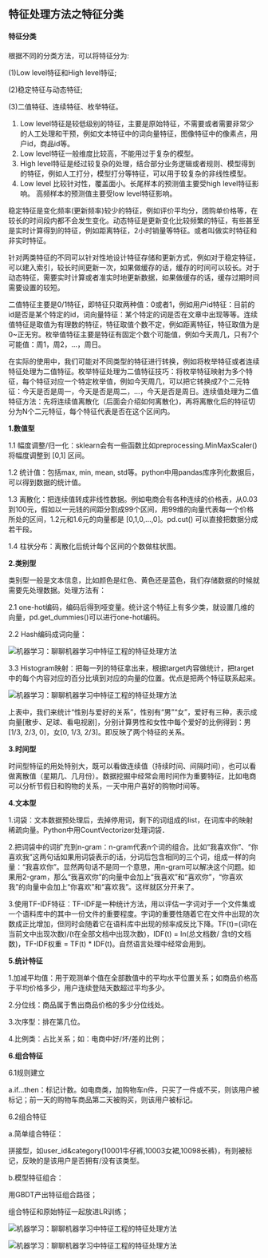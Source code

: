 ## 特征处理方法之特征分类

#### 特征分类

根据不同的分类方法，可以将特征分为:

(1)Low level特征和High level特征;

(2)稳定特征与动态特征;

(3)二值特征、连续特征、枚举特征。

1. Low level特征是较低级别的特征，主要是原始特征，不需要或者需要非常少的人工处理和干预，例如文本特征中的词向量特征，图像特征中的像素点，用户id，商品id等。
2. Low level特征一般维度比较高，不能用过于复杂的模型。
3. High level特征是经过较复杂的处理，结合部分业务逻辑或者规则、模型得到的特征，例如人工打分，模型打分等特征，可以用于较复杂的非线性模型。
4. Low level 比较针对性，覆盖面小。长尾样本的预测值主要受high level特征影响。 高频样本的预测值主要受low level特征影响。

稳定特征是变化频率(更新频率)较少的特征，例如评价平均分，团购单价格等，在较长的时间段内都不会发生变化。动态特征是更新变化比较频繁的特征，有些甚至是实时计算得到的特征，例如距离特征，2小时销量等特征。或者叫做实时特征和非实时特征。

针对两类特征的不同可以针对性地设计特征存储和更新方式，例如对于稳定特征，可以建入索引，较长时间更新一次，如果做缓存的话，缓存的时间可以较长。对于动态特征，需要实时计算或者准实时地更新数据，如果做缓存的话，缓存过期时间需要设置的较短。

二值特征主要是0/1特征，即特征只取两种值：0或者1，例如用户id特征：目前的id是否是某个特定的id，词向量特征：某个特定的词是否在文章中出现等等。连续值特征是取值为有理数的特征，特征取值个数不定，例如距离特征，特征取值为是0~正无穷。枚举值特征主要是特征有固定个数个可能值，例如今天周几，只有7个可能值：周1，周2，...，周日。

在实际的使用中，我们可能对不同类型的特征进行转换，例如将枚举特征或者连续特征处理为二值特征。枚举特征处理为二值特征技巧：将枚举特征映射为多个特征，每个特征对应一个特定枚举值，例如今天周几，可以把它转换成7个二元特征：今天是否是周一，今天是否是周二，...，今天是否是周日。连续值处理为二值特征方法：先将连续值离散化（后面会介绍如何离散化)，再将离散化后的特征切分为N个二元特征，每个特征代表是否在这个区间内。

**1.数值型**

1.1 幅度调整/归一化：sklearn会有一些函数比如preprocessing.MinMaxScaler()将幅度调整到 [0,1] 区间。

1.2 统计值：包括max, min, mean, std等。python中用pandas库序列化数据后，可以得到数据的统计值。

1.3 离散化：把连续值转成非线性数据。例如电商会有各种连续的价格表，从0.03到100元，假如以一元钱的间距分割成99个区间，用99维的向量代表每一个价格所处的区间，1.2元和1.6元的向量都是 [0,1,0,…,0]。pd.cut() 可以直接把数据分成若干段。

1.4 柱状分布：离散化后统计每个区间的个数做柱状图。

**2.类别型**

类别型一般是文本信息，比如颜色是红色、黄色还是蓝色，我们存储数据的时候就需要先处理数据。处理方法有：

2.1 one-hot编码，编码后得到哑变量。统计这个特征上有多少类，就设置几维的向量，pd.get_dummies()可以进行one-hot编码。

2.2 Hash编码成词向量：

![机器学习：聊聊机器学习中特征工程的特征处理方法](http://p3.pstatp.com/large/434500014f1e07ff996d)

3.3 Histogram映射：把每一列的特征拿出来，根据target内容做统计，把target中的每个内容对应的百分比填到对应的向量的位置。优点是把两个特征联系起来。

![机器学习：聊聊机器学习中特征工程的特征处理方法](http://p3.pstatp.com/large/433f00034f82f48333b6)

上表中，我们来统计“性别与爱好的关系”，性别有“男”“女”，爱好有三种，表示成向量[散步、足球、看电视剧]，分别计算男性和女性中每个爱好的比例得到：男[1/3, 2/3, 0]，女[0, 1/3, 2/3]。即反映了两个特征的关系。

**3.时间型**

时间型特征的用处特别大，既可以看做连续值（持续时间、间隔时间），也可以看做离散值（星期几、几月份）。数据挖掘中经常会用时间作为重要特征，比如电商可以分析节假日和购物的关系，一天中用户喜好的购物时间等。

**4.文本型**

1.词袋：文本数据预处理后，去掉停用词，剩下的词组成的list，在词库中的映射稀疏向量。Python中用CountVectorizer处理词袋．

2.把词袋中的词扩充到n-gram：n-gram代表n个词的组合。比如“我喜欢你”、“你喜欢我”这两句话如果用词袋表示的话，分词后包含相同的三个词，组成一样的向量：“我喜欢你”。显然两句话不是同一个意思，用n-gram可以解决这个问题。如果用2-gram，那么“我喜欢你”的向量中会加上“我喜欢”和“喜欢你”，“你喜欢我”的向量中会加上“你喜欢”和“喜欢我”。这样就区分开来了。

3.使用TF-IDF特征：TF-IDF是一种统计方法，用以评估一字词对于一个文件集或一个语料库中的其中一份文件的重要程度。字词的重要性随着它在文件中出现的次数成正比增加，但同时会随着它在语料库中出现的频率成反比下降。TF(t)=(词t在当前文中出现次数)/(t在全部文档中出现次数)，IDF(t) = ln(总文档数/ 含t的文档数)，TF-IDF权重 = TF(t) * IDF(t)。自然语言处理中经常会用到。

**5.统计特征**

1.加减平均值：用于观测单个值在全部数值中的平均水平位置关系；如商品价格高于平均价格多少，用户连续登陆天数超过平均多少。

2.分位线：商品属于售出商品价格的多少分位线处。

3.次序型：排在第几位。

4.比例类：占比关系；如：电商中好/坏/差的比例；

**6.组合特征**

6.1规则建立

a.if...then：标记计数。如电商类，加购物车n件，只买了一件或不买，则该用户被标记；前一天的购物车商品第二天被购买，则该用户被标记。

6.2组合特征

a.简单组合特征：

拼接型，如user_id&category(10001牛仔裤,10003女裙,10098长裤)，有则被标记，反映的是该用户是否拥有/没有该类型。

b.模型特征组合：

用GBDT产出特征组合路径；

组合特征和原始特征一起放进LR训练；

![机器学习：聊聊机器学习中特征工程的特征处理方法](http://p3.pstatp.com/large/4341000334cab69ecd4a)

![机器学习：聊聊机器学习中特征工程的特征处理方法](http://p3.pstatp.com/large/4342000326bd0d1973de)